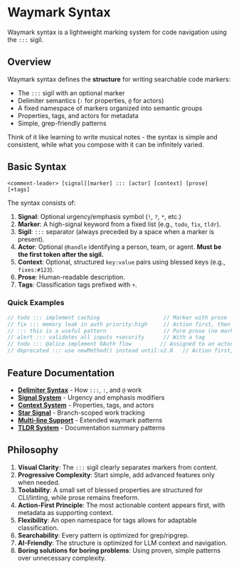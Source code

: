 <!-- tldr ::: Waymark syntax overview and core concepts -->
# Waymark Syntax

Waymark syntax is a lightweight marking system for code navigation using the `:::` sigil.

## Overview

Waymark syntax defines the **structure** for writing searchable code markers:

- The `:::` sigil with an optional marker
- Delimiter semantics (`:` for properties, `@` for actors)
- A fixed namespace of markers organized into semantic groups
- Properties, tags, and actors for metadata
- Simple, grep-friendly patterns

Think of it like learning to write musical notes - the syntax is simple and consistent, while what you compose with it can be infinitely varied.

## Basic Syntax

```text
<comment-leader> [signal][marker] ::: [actor] [context] [prose] [+tags]
```

The syntax consists of:

1. **Signal**: Optional urgency/emphasis symbol (`!`, `?`, `*`, etc.)
2. **Marker**: A high-signal keyword from a fixed list (e.g., `todo`, `fix`, `tldr`).
3. **Sigil**: `:::` separator (always preceded by a space when a marker is present).
4. **Actor**: Optional `@handle` identifying a person, team, or agent. **Must be the first token after the sigil.**
5. **Context**: Optional, structured `key:value` pairs using blessed keys (e.g., `fixes:#123`).
6. **Prose**: Human-readable description.
7. **Tags**: Classification tags prefixed with `+`.

### Quick Examples

```javascript
// todo ::: implement caching                    // Marker with prose
// fix ::: memory leak in auth priority:high     // Action first, then metadata
// ::: this is a useful pattern                  // Pure prose (no marker)
// alert ::: validates all inputs +security      // With a tag
// todo ::: @alice implement OAuth flow         // Assigned to an actor
// deprecated ::: use newMethod() instead until:v2.0   // Action first, blessed property after
```

## Feature Documentation

- **[Delimiter Syntax](features/delimiter-syntax.md)** - How `:::`, `:`, and `@` work
- **[Signal System](features/signal-syntax.md)** - Urgency and emphasis modifiers
- **[Context System](features/context-syntax.md)** - Properties, tags, and actors
- **[Star Signal](features/star-signal-ci.md)** - Branch-scoped work tracking
- **[Multi-line Support](features/multi-line-syntax.md)** - Extended waymark patterns
- **[TLDR System](features/tldr.md)** - Documentation summary patterns

## Philosophy

1. **Visual Clarity**: The `:::` sigil clearly separates markers from content.
2. **Progressive Complexity**: Start simple, add advanced features only when needed.
3. **Toolability**: A small set of blessed properties are structured for CLI/linting, while prose remains freeform.
4. **Action-First Principle**: The most actionable content appears first, with metadata as supporting context.
5. **Flexibility**: An open namespace for tags allows for adaptable classification.
6. **Searchability**: Every pattern is optimized for grep/ripgrep.
7. **AI-Friendly**: The structure is optimized for LLM context and navigation.
8. **Boring solutions for boring problems**: Using proven, simple patterns over unnecessary complexity.